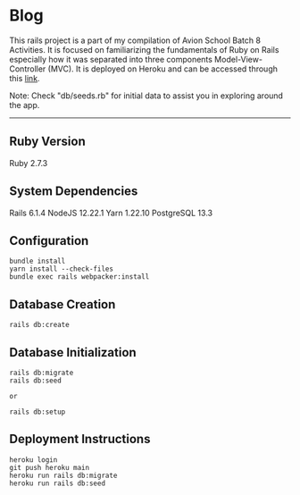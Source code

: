 <!-- # README

This README would normally document whatever steps are necessary to get the
application up and running.

Things you may want to cover:

* Ruby version

* System dependencies

* Configuration

* Database creation

* Database initialization

* How to run the test suite

* Services (job queues, cache servers, search engines, etc.)

* Deployment instructions

* ... -->

# Blog

This rails project is a part of my compilation of Avion School Batch 8 Activities. It is focused on familiarizing the fundamentals of Ruby on Rails especially how it was separated into three components Model-View-Controller (MVC). It is deployed on Heroku and can be accessed through this [link](https://patricklsamson-blog.herokuapp.com/).

Note: Check "db/seeds.rb" for initial data to assist you in exploring around the app.

---

## Ruby Version

Ruby 2.7.3

## System Dependencies

Rails 6.1.4
NodeJS 12.22.1
Yarn 1.22.10
PostgreSQL 13.3

## Configuration

```shell
bundle install
yarn install --check-files
bundle exec rails webpacker:install
```

## Database Creation

```shell
rails db:create
```

## Database Initialization

```shell
rails db:migrate
rails db:seed

or

rails db:setup
```

## Deployment Instructions

```shell
heroku login
git push heroku main
heroku run rails db:migrate
heroku run rails db:seed
```
